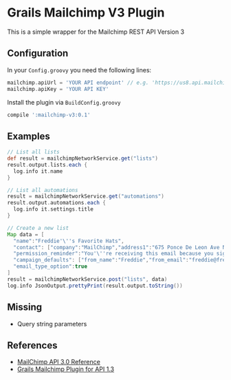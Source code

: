 Grails Mailchimp V3 Plugin
=======================
This is a simple wrapper for the Mailchimp REST API Version 3
 
 
Configuration
------

In your `Config.groovy` you need the following lines:

```groovy
mailchimp.apiUrl = 'YOUR API endpoint' // e.g. 'https://us8.api.mailchimp.com/3.0/' but this depends on which datacentre your API key is valid for
mailchimp.apiKey = 'YOUR API KEY'
```

Install the plugin via `BuildConfig.groovy`

```groovy
compile ':mailchimp-v3:0.1'
```

Examples
-------
    
```groovy
// List all lists 
def result = mailchimpNetworkService.get("lists")
result.output.lists.each {
  log.info it.name
}

// List all automations
result = mailchimpNetworkService.get("automations")
result.output.automations.each {
  log.info it.settings.title
}

// Create a new list
Map data = [
  "name":"Freddie'\''s Favorite Hats",
  "contact": ["company":"MailChimp","address1":"675 Ponce De Leon Ave NE","address2":"Suite 5000","city":"Atlanta","state":"GA","zip":"30308","country":"US","phone":""],
  "permission_reminder":"You'\''re receiving this email because you signed up for updates about Freddie'\''s newest hats.",
  "campaign_defaults": ["from_name":"Freddie","from_email":"freddie@freddiehats.com","subject":"","language":"en"],
  "email_type_option":true
]
result = mailchimpNetworkService.post("lists", data)
log.info JsonOutput.prettyPrint(result.output.toString())
```

Missing
------

 * Query string parameters
 
References
------

 * [MailChimp API 3.0 Reference](http://developer.mailchimp.com/documentation/mailchimp/reference/overview/)
 * [Grails Mailchimp Plugin for API 1.3](https://github.com/happyinc/grails-mailchimp)
